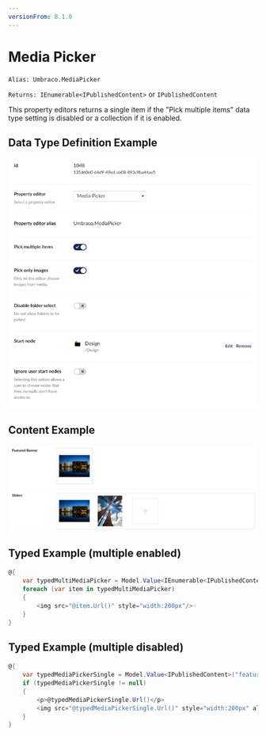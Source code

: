 ```yaml
---
versionFrom: 8.1.0
---
```


# Media Picker #

`Alias: Umbraco.MediaPicker`

`Returns: IEnumerable<IPublishedContent>` or `IPublishedContent`

This property editors returns a single item if the "Pick multiple items" data type setting is disabled or a collection if it is enabled.

## Data Type Definition Example

![Media Picker Data Type Definition](images/Media-Picker-DataType-8_1.png)

## Content Example

![Media Picker Content](images/Media-Picker-Content-v8.png)

## Typed Example (multiple enabled)

```csharp
@{
    var typedMultiMediaPicker = Model.Value<IEnumerable<IPublishedContent>>("sliders");
    foreach (var item in typedMultiMediaPicker)
    {
        <img src="@item.Url()" style="width:200px"/>
    }
}
```

## Typed Example (multiple disabled)

```csharp
@{
    var typedMediaPickerSingle = Model.Value<IPublishedContent>("featuredBanner");
    if (typedMediaPickerSingle != null)
    {
        <p>@typedMediaPickerSingle.Url()</p>
        <img src="@typedMediaPickerSingle.Url()" style="width:200px" alt="@typedMediaPickerSingle.Value("alt")" />
    }
}
```
